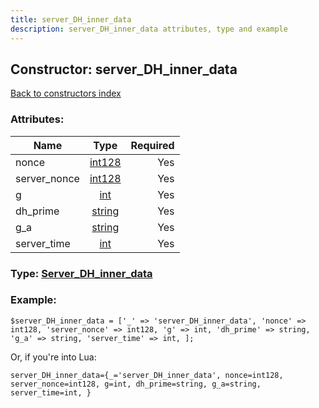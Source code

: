 ```yaml
---
title: server_DH_inner_data
description: server_DH_inner_data attributes, type and example
---
```

## Constructor: server\_DH\_inner\_data  
[Back to constructors index](index.md)



### Attributes:

| Name     |    Type       | Required |
|----------|:-------------:|---------:|
|nonce|[int128](../types/int128.md) | Yes|
|server\_nonce|[int128](../types/int128.md) | Yes|
|g|[int](../types/int.md) | Yes|
|dh\_prime|[string](../types/string.md) | Yes|
|g\_a|[string](../types/string.md) | Yes|
|server\_time|[int](../types/int.md) | Yes|



### Type: [Server\_DH\_inner\_data](../types/Server_DH_inner_data.md)


### Example:

```
$server_DH_inner_data = ['_' => 'server_DH_inner_data', 'nonce' => int128, 'server_nonce' => int128, 'g' => int, 'dh_prime' => string, 'g_a' => string, 'server_time' => int, ];
```  

Or, if you're into Lua:  


```
server_DH_inner_data={_='server_DH_inner_data', nonce=int128, server_nonce=int128, g=int, dh_prime=string, g_a=string, server_time=int, }

```


